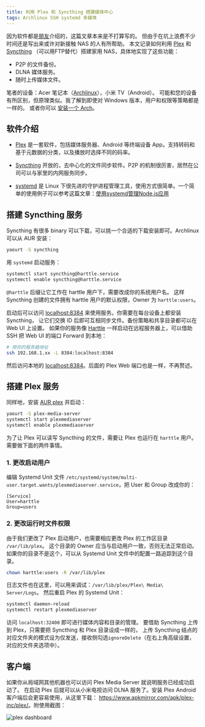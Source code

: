 ```yaml
---
title: 利用 Plex 和 Syncthing 搭建媒体中心
tags: Archlinux SSH systemd 多媒体
---
```


因为软件都是[朋友][oott]介绍的，这篇文章本来是不打算写的。
但由于在坑上浪费不少时间还是写出来或许对新接触 NAS 的人有所帮助。
本文记录如何利用 [Plex][plex] 和 [Syncthing][syncthing] （可以用FTP替代）搭建家用 NAS，具体地实现了这些功能：

* P2P 的文件备份。
* DLNA 媒体服务。
* 随时上传媒体文件。

笔者的设备：Acer 笔记本（[Archlinux][arch]），小米 TV（Android）。
可能和您的设备有所区别，但原理类似。我了解到即使对 Windows 版本，用户和权限等策略都是一样的。
或者你可以 [安装一个 Arch][arch-install]。

<!--more-->

## 软件介绍

* [Plex][plex] 是一套软件，包括媒体服务器、Android 等终端设备 App。支持转码和基于元数据的分类，以及播放时选择不同的码率。

* [Syncthing][syncthing] 开放的，去中心化的文件同步软件。P2P 的机制很厉害，居然在公司可以与家里的内网服务同步。

* [systemd][systemd] 是 Linux 下很先进的守护进程管理工具，使用方式很简单。一个简单的使用例子可以参考这篇文章：[使用systemd管理Node.js应用](/2016/08/04/systemd-nodejs-app.html)

## 搭建 Syncthing 服务

Syncthing 有很多 binary 可以下载，可以挑一个合适的下载安装即可。Archlinux 可以从 AUR 安装：

```bash
yaourt -S syncthing
```

用 `systemd` 启动服务：

```bash
systemctl start syncthing@harttle.service
systemctl enable syncthing@harttle.service
```

`@harttle` 后缀让它工作在 harttle 用户下，需要改成你的系统用户名。
这样 Syncthing 创建的文件拥有 harttle 用户的默认权限，Owner 为 `harttle:users`。

启动后可以访问 <localhost:8384> 来使用服务。你需要在每台设备上都安装 Syncthing，
让它们交换 ID 后即可互相同步文件。备份策略和共享目录都可以在 Web UI 上设置。
如果你的服务像 [Harttle](/) 一样启动在远程服务器上，可以借助 SSH 把 Web UI 的端口 Forward 到本地：

```bash
# 用你的服务器地址
ssh 192.168.1.xx -L 8384:localhost:8384
```

然后访问本地的 <localhost:8384>。后面的 Plex Web 端口也是一样，不再赘述。

## 搭建 Plex 服务

同样地，安装 [AUR plex][aur-plex] 并启动：

```bash
yaourt -S plex-media-server
systemctl start plexmediaserver
systemctl enable plexmediaserver
```

为了让 Plex 可以读写 Syncthing 的文件，需要让 Plex 也运行在 `harttle` 用户。
需要做下面的两件事情。

### 1. 更改启动用户

编辑 Systemd Unit 文件 `/etc/systemd/system/multi-user.target.wants/plexmediaserver.service`，把 User 和 Group 改成你的：

```
[Service]
User=harttle
Group=users
```

### 2. 更改运行时文件权限

由于我们更改了 Plex 启动用户，也需要相应更改 Plex 的工作区目录 `/var/lib/plex`。
这个目录的 Owner 应当与启动用户一致，否则无法正常启动。
如果你的目录不是这个，可以从 Systemd Unit 文件中的配置一路追踪到这个目录。

```bash
chown harttle:users -R /var/lib/plex
```

日志文件也在这里，可以用来调试：`/var/lib/plex/Plex\ Media\ Server/Logs`。
然后重启 Plex 的 Systemd Unit：

```bash
systemctl daemon-reload
systemctl restart plexmediaserver
```

访问 `localhost:32400` 即可进行媒体内容和目录的管理。
要借助 Syncthing 上传到 Plex，只需要把 Syncthing 和 Plex 目录设成一样的，
上传 Syncthing 结点的对应文件夹的模式设为仅发送，接收侧勾选`ignoreDelete`（在右上角高级设置，对应的文件夹选项中）。

## 客户端

如果你从局域网其他机器也可以访问 Plex Media Server 就说明服务已经成功启动了。
在启动 Plex 后就可以从小米电视访问 DLNA 服务了。安装 Plex Android 客户端后会更容易使用，从这里下载：
<https://www.apkmirror.com/apk/plex-inc/plex/>。附使用截图：

![plex dashboard](/assets/img/blog/plex@2x.png)

[plex]: https://www.plex.tv/zh/
[oott]: https://best33.com/
[syncthing]: https://syncthing.net/
[aur-plex]: https://wiki.archlinux.org/index.php/Plex
[arch]: https://www.archlinux.org/
[arch-install]: /2013/11/07/arch-install.html
[systemd]: https://wiki.archlinux.org/index.php/systemd
